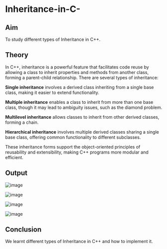 # Inheritance-in-C-
## Aim
To study different types of Inheritance in C++.

## Theory
In C++, inheritance is a powerful feature that facilitates code reuse by allowing a class to inherit properties and methods from another class, forming a parent-child relationship. There are several types of inheritance: 

**Single inheritance** involves a derived class inheriting from a single base class, making it easier to extend functionality. 

**Multiple inheritance** enables a class to inherit from more than one base class, though it may lead to ambiguity issues, such as the diamond problem. 

**Multilevel inheritance** allows classes to inherit from other derived classes, forming a chain.

**Hierarchical inheritance** involves multiple derived classes sharing a single base class, offering common functionality to different subclasses. 

These inheritance forms support the object-oriented principles of reusability and extensibility, making C++ programs more modular and efficient.

## Output

![image](https://github.com/user-attachments/assets/57cf32a4-d913-43cf-9266-d2ad04356d09)

![image](https://github.com/user-attachments/assets/cff0063d-c874-4da8-b645-25cc9229044f)

![image](https://github.com/user-attachments/assets/865f627c-a41c-4f39-be33-a9c8d75238e5)

![image](https://github.com/user-attachments/assets/903dac59-8ebd-4395-981f-3677400a9b17)

## Conclusion
We learnt different types of Inheritance in C++ and how to implement it.

